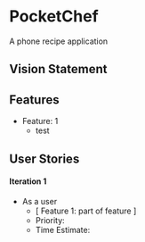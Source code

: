 **PocketChef**
==============
A phone recipe application

Vision Statement
----------------

Features
--------
*  Feature: 1
    *    test


User Stories
------------
#### Iteration 1

*  As a user
    *   [ Feature 1: part of feature ]
    *   Priority:
    *   Time Estimate: